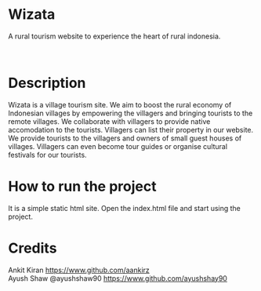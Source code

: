 # Wizata

<p>A rural tourism website to experience the heart of rural indonesia.</p>
<br>

# Description
Wizata is a village tourism site. We aim to boost the rural economy of Indonesian villages by empowering the villagers and bringing tourists to the remote villages. We collaborate with villagers to provide native accomodation to the tourists. Villagers can list their property in our website. We provide tourists to the villagers and owners of small guest houses of villages. Villagers can even become tour guides or organise cultural festivals for our tourists.

# How to run the project
It is a simple static html site. Open the index.html file and start using the project.

# Credits
Ankit Kiran https://www.github.com/aankirz
<br>
Ayush Shaw @ayushshaw90 https://www.github.com/ayushshay90
<br>
